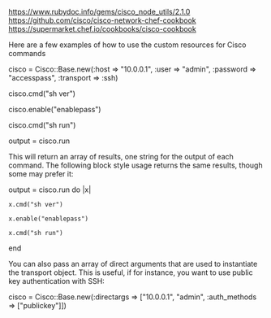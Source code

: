 https://www.rubydoc.info/gems/cisco_node_utils/2.1.0
https://github.com/cisco/cisco-network-chef-cookbook
https://supermarket.chef.io/cookbooks/cisco-cookbook


Here are a few examples of how to use the custom resources for Cisco commands

cisco = Cisco::Base.new(:host => "10.0.0.1", :user => "admin", :password => "accesspass", :transport => :ssh)

cisco.cmd("sh ver")

cisco.enable("enablepass")

cisco.cmd("sh run")

output = cisco.run

This will return an array of results, one string for the output of each command. The
following block style usage returns the same results, though some may prefer it:

output = cisco.run do |x|

	x.cmd("sh ver")

	x.enable("enablepass")

	x.cmd("sh run")

end



You can also pass an array of direct arguments that are used to instantiate the transport object. 
This is useful, if for instance, you want to use public key authentication with SSH:

cisco = Cisco::Base.new(:directargs => ["10.0.0.1", "admin", :auth_methods => ["publickey"]])